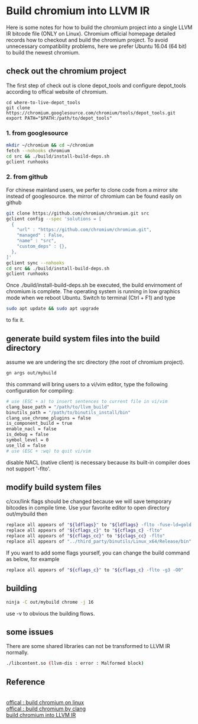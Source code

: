 # Build chromium into LLVM IR

Here is some notes for how to build the chromium project into a single LLVM IR bitcode file (ONLY on Linux). Chromium official homepage detailed records how to checkout and build the chromium project. To avoid unnecessary compatibility problems, here we prefer Ubuntu 16.04 (64 bit) to build the newest chromium.

## check out the chromium project

The first step of check out is clone depot_tools and configure depot_tools according to offical website of chromium. 
```
cd where-to-live-depot_tools
git clone https://chromium.googlesource.com/chromium/tools/depot_tools.git
export PATH="$PATH:/path/to/depot_tools"
```
### 1. from googlesource

```sh
mkdir ~/chromium && cd ~/chromium
fetch --nohooks chromium
cd src && ./build/install-build-deps.sh
gclient runhooks
```

### 2. from github

For chinese mainland users, we perfer to clone code from a mirror site instead of googlesource. the mirror of chromium can be found easily on github
```sh
git clone https://github.com/chromium/chromium.git src
gclient config --spec 'solutions = [
  {
    "url" : "https://github.com/chromium/chromium.git",
    "managed" : False,
    "name" : "src",
    "custom_deps" : {},
  },
]'
gclient sync --nohooks
cd src && ./build/install-build-deps.sh
gclient runhooks
```
Once ./build/install-build-deps.sh be executed, the build envirnoment of chromium is complete. The operating system is running in low graphics mode when we reboot Ubuntu. Switch to terminal (Ctrl + F1) and type
```sh
sudo apt update && sudo apt upgrade
```
to fix it.

## generate build system files into the build directory

assume we are undering the src directory (the root of chromium project).
```sh
gn args out/mybuild
```
this command will bring users to a vi/vim editor, type the following configuration for compiling:
```sh
# use (ESC + a) to insert sentences to current file in vi/vim
clang_base_path = "/path/to/llvm_build"
binutils_path = "/path/to/binutils_install/bin"
clang_use_chrome_plugins = false
is_component_build = true
enable_nacl = false
is_debug = false
symbol_level = 0
use_lld = false
# use (ESC + :wq) to quit vi/vim
```
disable NACL (native client) is necessary because its built-in compiler does not support '-flto'. 

## modify build system files


c/cxx/link flags should be changed because we will save temporary bitcodes in compile time. 
Use your favorite editor to open directory out/mybuild then
```sh
replace all appears of "${ldflags}" to "${ldflags} -flto -fuse-ld=gold -Wl,plugin-opt=save-temps" 
replace all appears of "${cflags_c}" to "${cflags_c} -flto"
replace all appears of "${cflags_cc}" to "${clags_cc} -flto"
replace all appears of "../third_party/binutils/Linux_x64/Release/bin" to your binutils path "/path/to/binutils_install/bin"
```
If you want to add some flags yourself, you can change the build command as below, for example
```sh
replace all appears of "${cflags_c}" to "${cflags_c} -flto -g3 -O0"
```

## building

```sh
ninja -C out/mybuild chrome -j 16
```
use -v to obvious the building flows.

## some issues

There are some shared libraries can not be transformed to LLVM IR normally.
```sh
./libcontent.so (llvm-dis : error : Malformed block)
```

## Reference

<br>[offical : build chromium on linux](https://chromium.googlesource.com/chromium/src/+/master/docs/linux_build_instructions.md)
<br>[offical : build chromium by clang](https://chromium.googlesource.com/chromium/src/+/master/docs/clang.md)
<br>[build chromium into LLVM IR](https://github.com/SVF-tools/SVF/wiki/Compiling-Chrome-using-flto)

